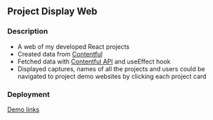## Project Display Web

### Description

- A web of my developed React projects
- Created data from [Contentful](https://www.contentful.com/)
- Fetched data with [Contentful API](https://www.contentful.com/developers/docs/references/content-delivery-api/) and useEffect hook
- Displayed captures, names of all the projects and users could be navigated to project demo websites by clicking each project card

### Deployment

[Demo links](https://shimmering-khapse-f751ce.netlify.app)
